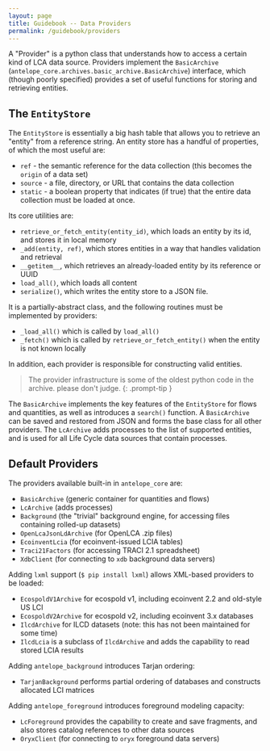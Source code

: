 ```yaml
---
layout: page
title: Guidebook -- Data Providers
permalink: /guidebook/providers
---
```


A "Provider" is a python class that understands how to access a certain kind of LCA data source.  Providers 
implement the `BasicArchive` (`antelope_core.archives.basic_archive.BasicArchive`) interface, which (though 
poorly specified) provides a set of useful functions for storing and retrieving entities.  

## The `EntityStore`

The `EntityStore` is essentially a big hash table that allows you to retrieve an "entity" from a reference string.  An entity store has a handful of properties, of which the most useful are:

 - `ref` - the semantic reference for the data collection (this becomes the `origin` of a data set)
 - `source` - a file, directory, or URL that contains the data collection
 - `static` - a boolean property that indicates (if true) that the entire data collection must be loaded at once.

Its core utilities are:
 - `retrieve_or_fetch_entity(entity_id)`, which loads an entity by its id, and stores it in local memory
 - `_add(entity, ref)`, which stores entities in a way that handles validation and retrieval
 - `__getitem__`, which retrieves an already-loaded entity by its reference or UUID
 - `load_all()`, which loads all content
 - `serialize()`, which writes the entity store to a JSON file.

It is a partially-abstract class, and the following routines must be implemented by providers:
 - `_load_all()` which is called by `load_all()`
 - `_fetch()` which is called by `retrieve_or_fetch_entity()` when the entity is not known locally

In addition, each provider is responsible for constructing valid entities.

> The provider infrastructure is some of the oldest python code in the archive. please don't judge.
{: .prompt-tip }


The `BasicArchive` implements the key features of the `EntityStore` for flows and quantities, as well as introduces a `search()` function. A `BasicArchive` can be saved and restored from JSON and forms the base class for all other providers.  The `LcArchive` adds processes to the list of supported entities, and is used for all Life Cycle data sources that contain processes.

## Default Providers

The providers available built-in in `antelope_core` are:
 - `BasicArchive` (generic container for quantities and flows)
 - `LcArchive` (adds processes)
 - `Background` (the "trivial" background engine, for accessing files containing rolled-up datasets)
 - `OpenLcaJsonLdArchive` (for OpenLCA .zip files)
 - `EcoinventLcia` (for ecoinvent-issued LCIA tables)
 - `Traci21Factors` (for accessing TRACI 2.1 spreadsheet)
 - `XdbClient` (for connecting to `xdb` background data servers)

Adding `lxml` support (`$ pip install lxml`) allows XML-based providers to be loaded:
 - `EcospoldV1Archive` for ecospold v1, including ecoinvent 2.2 and old-style US LCI
 - `EcospoldV2Archive` for ecospold v2, including ecoinvent 3.x databases
 - `IlcdArchive` for ILCD datasets (note: this has not been maintained for some time)
 - `IlcdLcia` is a subclass of `IlcdArchive` and adds the capability to read stored LCIA results 

Adding `antelope_background` introduces Tarjan ordering:
 - `TarjanBackground` performs partial ordering of databases and constructs allocated LCI matrices

Adding `antelope_foreground` introduces foreground modeling capacity:
 - `LcForeground` provides the capability to create and save fragments, and also stores catalog references to other data sources
 - `OryxClient` (for connecting to `oryx` foreground data servers)

